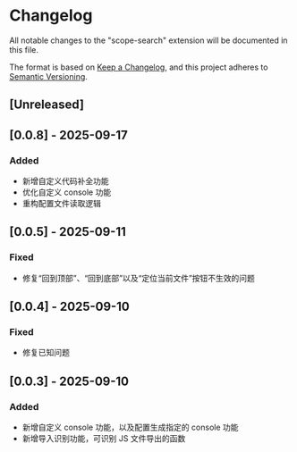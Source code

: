 # Changelog

All notable changes to the "scope-search" extension will be documented in this file.

The format is based on [Keep a Changelog](https://keepachangelog.com/en/1.1.0/),
and this project adheres to [Semantic Versioning](https://semver.org/spec/v2.0.0.html).

## [Unreleased]

## [0.0.8] - 2025-09-17
### Added
- 新增自定义代码补全功能
- 优化自定义 console 功能
- 重构配置文件读取逻辑

## [0.0.5] - 2025-09-11
### Fixed
- 修复“回到顶部”、“回到底部”以及“定位当前文件”按钮不生效的问题

## [0.0.4] - 2025-09-10
### Fixed
- 修复已知问题

## [0.0.3] - 2025-09-10
### Added
- 新增自定义 console 功能，以及配置生成指定的 console 功能
- 新增导入识别功能，可识别 JS 文件导出的函数